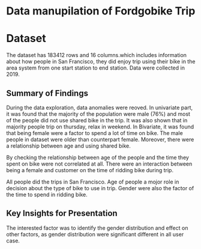 # Data manupilation of Fordgobike Trip

# Dataset
The dataset has 183412 rows and 16 columns.which includes information about how people in San Francisco, they did enjoy trip using their bike in the area system from one start station to end station. Data were collected in 2019.

## Summary of Findings
During the data exploration, data anomalies were reoved. In univariate part, it was found that the majority of the population were male (76%) and most of the people did not use shared bike in the trip. It was also shown that in majority people trip on thursday, relax in weekend. In Bivariate, it was found that being female were a factor to spend a lot of time on bike. The male people in dataset were older than counterpart female. Moreover, there were a relationship between age and using shared bike. 

By checking the relationship between age of the people and the time they spent on bike were not correlated at all. There were an interaction between being a female and customer on the time of ridding bike during trip.

All people did the trips in San Francisco. Age of people a mojor role in decision about the type of bike to use in trip. Gender were also the factor of the time to spend in ridding bike.

## Key Insights for Presentation

The interested factor was to identify the gender distribution and effect on other factors, as gender distribution were significant different in all user case. 